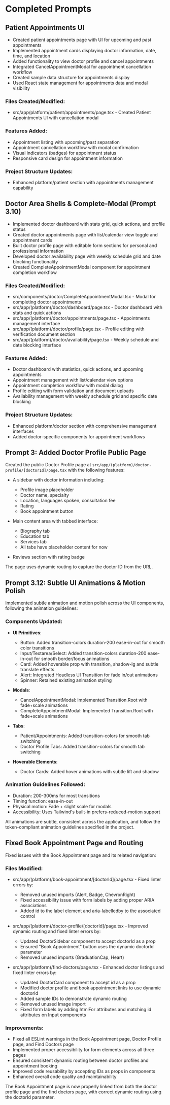 # Completed Prompts

## Patient Appointments UI
- Created patient appointments page with UI for upcoming and past appointments
- Implemented appointment cards displaying doctor information, date, time, and location
- Added functionality to view doctor profile and cancel appointments
- Integrated CancelAppointmentModal for appointment cancellation workflow
- Created sample data structure for appointments display
- Used React state management for appointments data and modal visibility

### Files Created/Modified:
- src/app/platform/patient/appointments/page.tsx - Created Patient Appointments UI with cancellation modal

### Features Added:
- Appointment listing with upcoming/past separation
- Appointment cancellation workflow with modal confirmation
- Visual indicators (badges) for appointment status
- Responsive card design for appointment information

### Project Structure Updates:
- Enhanced platform/patient section with appointments management capability

## Doctor Area Shells & Complete-Modal (Prompt 3.10)
- Implemented doctor dashboard with stats grid, quick actions, and profile status
- Created doctor appointments page with list/calendar view toggle and appointment cards
- Built doctor profile page with editable form sections for personal and professional information
- Developed doctor availability page with weekly schedule grid and date blocking functionality
- Created CompleteAppointmentModal component for appointment completion workflow

### Files Created/Modified:
- src/components/doctor/CompleteAppointmentModal.tsx - Modal for completing doctor appointments
- src/app/(platform)/doctor/dashboard/page.tsx - Doctor dashboard with stats and quick actions
- src/app/(platform)/doctor/appointments/page.tsx - Appointments management interface
- src/app/(platform)/doctor/profile/page.tsx - Profile editing with verification document section
- src/app/(platform)/doctor/availability/page.tsx - Weekly schedule and date blocking interface

### Features Added:
- Doctor dashboard with statistics, quick actions, and upcoming appointments
- Appointment management with list/calendar view options
- Appointment completion workflow with modal dialog
- Profile editing with form validation and document uploads
- Availability management with weekly schedule grid and specific date blocking

### Project Structure Updates:
- Enhanced platform/doctor section with comprehensive management interfaces
- Added doctor-specific components for appointment workflows

## Prompt 3: Added Doctor Profile Public Page

Created the public Doctor Profile page at `src/app/(platform)/doctor-profile/[doctorId]/page.tsx` with the following features:

- A sidebar with doctor information including:
  - Profile image placeholder
  - Doctor name, specialty
  - Location, languages spoken, consultation fee
  - Rating
  - Book appointment button

- Main content area with tabbed interface:
  - Biography tab
  - Education tab
  - Services tab
  - All tabs have placeholder content for now

- Reviews section with rating badge

The page uses dynamic routing to capture the doctor ID from the URL.

## Prompt 3.12: Subtle UI Animations & Motion Polish

Implemented subtle animation and motion polish across the UI components, following the animation guidelines:

### Components Updated:
- **UI Primitives**:
  - Button: Added transition-colors duration-200 ease-in-out for smooth color transitions
  - Input/Textarea/Select: Added transition-colors duration-200 ease-in-out for smooth border/focus animations
  - Card: Added hoverable prop with transition, shadow-lg and subtle translate effects
  - Alert: Integrated Headless UI Transition for fade in/out animations
  - Spinner: Retained existing animation styling

- **Modals**:
  - CancelAppointmentModal: Implemented Transition.Root with fade+scale animations
  - CompleteAppointmentModal: Implemented Transition.Root with fade+scale animations

- **Tabs**:
  - Patient/Appointments: Added transition-colors for smooth tab switching
  - Doctor Profile Tabs: Added transition-colors for smooth tab switching

- **Hoverable Elements**:
  - Doctor Cards: Added hover animations with subtle lift and shadow

### Animation Guidelines Followed:
- Duration: 200-300ms for most transitions
- Timing function: ease-in-out
- Physical motion: Fade + slight scale for modals
- Accessibility: Uses Tailwind's built-in prefers-reduced-motion support

All animations are subtle, consistent across the application, and follow the token-compliant animation guidelines specified in the project.

## Fixed Book Appointment Page and Routing

Fixed issues with the Book Appointment page and its related navigation:

### Files Modified:
- src/app/(platform)/book-appointment/[doctorId]/page.tsx - Fixed linter errors by:
  - Removed unused imports (Alert, Badge, ChevronRight)
  - Fixed accessibility issue with form labels by adding proper ARIA associations
  - Added id to the label element and aria-labelledby to the associated control

- src/app/(platform)/doctor-profile/[doctorId]/page.tsx - Improved dynamic routing and fixed linter errors by:
  - Updated DoctorSidebar component to accept doctorId as a prop
  - Ensured "Book Appointment" button uses the dynamic doctorId parameter
  - Removed unused imports (GraduationCap, Heart)

- src/app/(platform)/find-doctors/page.tsx - Enhanced doctor listings and fixed linter errors by:
  - Updated DoctorCard component to accept id as a prop
  - Modified doctor profile and book appointment links to use dynamic doctorId
  - Added sample IDs to demonstrate dynamic routing
  - Removed unused Image import
  - Fixed form labels by adding htmlFor attributes and matching id attributes on Input components

### Improvements:
- Fixed all ESLint warnings in the Book Appointment page, Doctor Profile page, and Find Doctors page
- Implemented proper accessibility for form elements across all three pages
- Ensured consistent dynamic routing between doctor profiles and appointment booking
- Improved code reusability by accepting IDs as props in components
- Enhanced overall code quality and maintainability

The Book Appointment page is now properly linked from both the doctor profile page and the find doctors page, with correct dynamic routing using the doctorId parameter. 